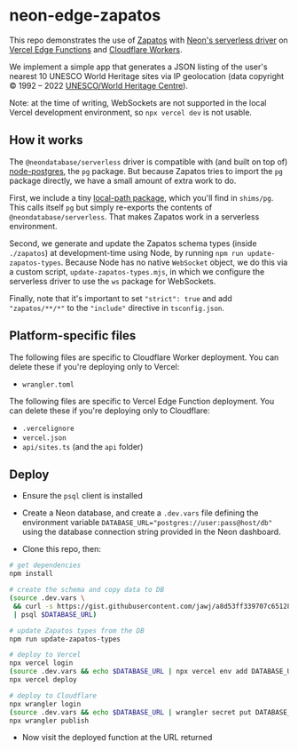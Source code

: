 # neon-edge-zapatos

This repo demonstrates the use of [Zapatos](https://jawj.github.io/zapatos/) with [Neon's serverless driver](https://www.npmjs.com/package/@neondatabase/serverless) on [Vercel Edge Functions](https://vercel.com/docs/concepts/functions/edge-functions) and [Cloudflare Workers](https://workers.cloudflare.com/).

We implement a simple app that generates a JSON listing of the user's nearest 10 UNESCO World Heritage sites via IP geolocation (data copyright © 1992 – 2022 [UNESCO/World Heritage Centre](https://whc.unesco.org/en/syndication/)).

Note: at the time of writing, WebSockets are not supported in the local Vercel development environment, so `npx vercel dev` is not usable.


## How it works

The `@neondatabase/serverless` driver is compatible with (and built on top of) [node-postgres](https://node-postgres.com/), the `pg` package. But because Zapatos tries to import the `pg` package directly, we have a small amount of extra work to do.

First, we include a tiny [local-path package](https://docs.npmjs.com/cli/v9/configuring-npm/package-json#local-paths), which you'll find in `shims/pg`. This calls itself `pg` but simply re-exports the contents of `@neondatabase/serverless`. That makes Zapatos work in a serverless environment.

Second, we generate and update the Zapatos schema types (inside `./zapatos`) at development-time using Node, by running `npm run update-zapatos-types`. Because Node has no native `WebSocket` object, we do this via a custom script, `update-zapatos-types.mjs`, in which we configure the serverless driver to use the `ws` package for WebSockets.

Finally, note that it's important to set `"strict": true` and add `"zapatos/**/*"` to the `"include"` directive in `tsconfig.json`.

## Platform-specific files

The following files are specific to Cloudflare Worker deployment. You can delete these if you're deploying only to Vercel:

* `wrangler.toml`

The following files are specific to Vercel Edge Function deployment. You can delete these if you're deploying only to Cloudflare:

* `.vercelignore`
* `vercel.json`
* `api/sites.ts` (and the `api` folder)

## Deploy

* Ensure the `psql` client is installed

* Create a Neon database, and create a `.dev.vars` file defining the environment variable `DATABASE_URL="postgres://user:pass@host/db"` using the database connection string provided in the Neon dashboard.

* Clone this repo, then:

```bash
# get dependencies
npm install

# create the schema and copy data to DB
(source .dev.vars \
 && curl -s https://gist.githubusercontent.com/jawj/a8d53ff339707c65128af83b4783f4fe/raw/45dbcc819b00ecb72f80b0cf91e01b3d055662b5/whc-sites-2021.psql \
 | psql $DATABASE_URL)

# update Zapatos types from the DB
npm run update-zapatos-types

# deploy to Vercel
npx vercel login
(source .dev.vars && echo $DATABASE_URL | npx vercel env add DATABASE_URL preview)
npx vercel deploy

# deploy to Cloudflare
npx wrangler login
(source .dev.vars && echo $DATABASE_URL | wrangler secret put DATABASE_URL)
npx wrangler publish
```

* Now visit the deployed function at the URL returned
